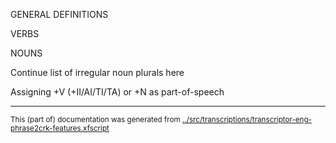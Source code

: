 
GENERAL DEFINITIONS

VERBS

NOUNS

Continue list of irregular noun plurals here

Assigning +V (+II/AI/TI/TA) or +N as part-of-speech

* * *
<small>This (part of) documentation was generated from [../src/transcriptions/transcriptor-eng-phrase2crk-features.xfscript](http://github.com/giellalt/lang-crk/blob/main/../src/transcriptions/transcriptor-eng-phrase2crk-features.xfscript)</small>